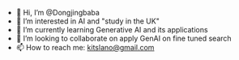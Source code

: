 - 👋 Hi, I’m @Dongjingbaba
- 👀 I’m interested in AI and "study in the UK"
- 🌱 I’m currently learning Generative AI and its applications
- 💞️ I’m looking to collaborate on apply GenAI on fine tuned search
- 📫 How to reach me: kitslano@gmail.com

<!---
Dongjingbaba/Dongjingbaba is a ✨ special ✨ repository because its `README.md` (this file) appears on your GitHub profile.
You can click the Preview link to take a look at your changes.
--->

